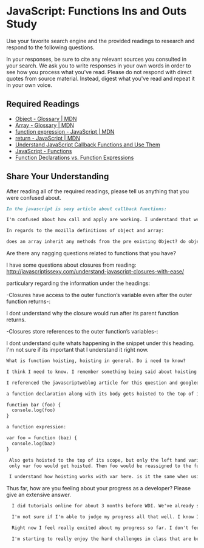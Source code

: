 # JavaScript: Functions Ins and Outs Study

Use your favorite search engine and the provided readings to research and
respond to the following questions.

In your responses, be sure to cite any relevant sources you consulted in your
search. We ask you to write responses in your own words in order to see how you
process what you've read. Please do not respond with direct quotes from source
material. Instead, digest what you've read and repeat it in your own voice.

## Required Readings

-   [Object - Glossary | MDN](https://developer.mozilla.org/en-US/docs/Glossary/Object)
-   [Array - Glossary | MDN](https://developer.mozilla.org/en-US/docs/Glossary/Array)
-   [function expression - JavaScript | MDN](https://developer.mozilla.org/en-US/docs/Web/JavaScript/Reference/Operators/function)
-   [return - JavaScript | MDN](https://developer.mozilla.org/en-US/docs/Web/JavaScript/Reference/Statements/return)
-   [Understand JavaScript Callback Functions and Use Them](http://javascriptissexy.com/understand-javascript-callback-functions-and-use-them)
-   [JavaScript - Functions](http://www.quirksmode.org/js/function.html)
-   [Function Declarations vs. Function Expressions](https://javascriptweblog.wordpress.com/2010/07/06/function-declarations-vs-function-expressions)

## Share Your Understanding

After reading all of the required readings, please tell us anything that you
were confused about.

```md
In the javascript is sexy article about callback functions:

I'm confused about how call and apply are working. I understand that we are using them to make t-his be invoked on its original parent object and not in its current scope. I just haven't been able to wrap my head around what the process thats happening is. I am also not quite sure what the arguments object is and why we need it when we use call.

In regards to the mozilla definitions of object and array:

does an array inherit any methods from the pre existing Object? do objects and arrays share any predefined methods?

```

Are there any nagging questions related to functions that you have?

I have some questions about closures from reading:
http://javascriptissexy.com/understand-javascript-closures-with-ease/

particulary regarding the information under the headings:

-Closures have access to the outer function’s variable even after the outer function returns-:

I dont understand why the closure would run after its parent function returns.

-Closures store references to the outer function’s variables-:

I dont understand quite whats happening in the snippet under this heading. I'm not sure if its important that I understand it right now.




```md
What is function hoisting, hoisting in general. Do i need to know?

I think I need to know. I remember something being said about hoisting being a little less important to think about in es6 using const and let.

I referenced the javascriptweblog article for this question and googled it and looked at stack overflow

a function declaration along with its body gets hoisted to the top of its scope when the code runs. something like:

function bar (foo) {
  console.log(foo)
}

a function expression:

var foo = function (baz) {
  console.log(baz)
}

 Also gets hoisted to the top of its scope, but only the left hand variable declaration.
 only var foo would get hoisted. Then foo would be reassigned to the function in the place where the code was written.

 I understand how hoisting works with var here. is it the same when using const or let?


```

Thus far, how are you feeling about your progress as a developer? Please give an
extensive answer.

```md
  I did tutorials online for about 3 months before WDI. We've already surpassed what I learned on my own after our first week. I'm happy about that, I think that confirms that WDI was the right choice for me. I'm looking forward to learning at this pace for another 11 weeks.

  I'm not sure if I'm able to judge my progress all that well. I know I've learned a lot so far. I worked on Javascript, HTML and CSS everyday for 3 months before WDI started and I feel like that made me a little more ready. I was trying to give myself a headstart. We've already gotten into material that is very challenging for me, that I have to struggle to grasp. That tells me that ongoing learning is the most important thing. Everday of WDI I've realized how much more there is that I dont know yet. I hope I don't let myself get too discouraged by that.

  Right now I feel really excited about my progress so far. I don't feel like I'm able to quantify how much more I need to learn to be useful to a company at this point. That uncertainity concerns me a bit. I'm glad that the Javascript concepts we've gone over so far have been challenging for me and that I've had a lot of 'aha' moments.

  I'm starting to really enjoy the hard challenges in class that are beyond me. I'm happy about that change in attitude.


```
